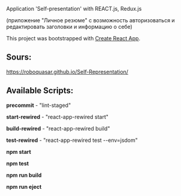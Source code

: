 Application 'Self-presentation' with REACT.js, Redux.js

(приложение "Личное резюме" с возможность авторизоваться и редактировать заголовки и информацию о себе)

This project was bootstrapped with [Create React App](https://github.com/facebookincubator/create-react-app).

## Sours:

https://roboquasar.github.io/Self-Representation/

## Available Scripts:

  **precommit** - "lint-staged"

  **start-rewired** - "react-app-rewired start"

  **build-rewired** - "react-app-rewired build"

  **test-rewired** - "react-app-rewired test --env=jsdom"


  **npm start**

  **npm test**

  **npm run build**

  **npm run eject**
